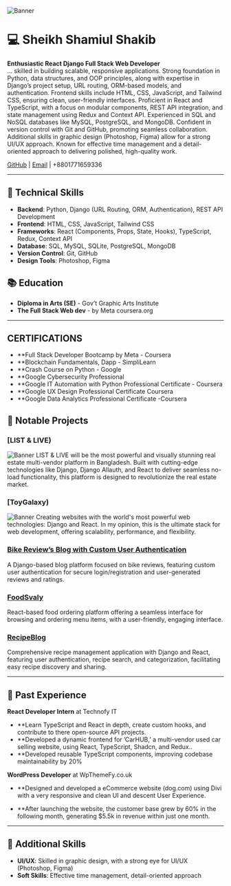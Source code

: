 ![Banner](https://i.ibb.co.com/vsRH3Bq/Untitled-design.gif)


# 💻 Sheikh Shamiul Shakib

**Enthusiastic React Django Full Stack Web Developer**  
... skilled in building scalable, responsive applications. Strong foundation in Python, data structures, and OOP principles, along with expertise in Django’s project setup, URL routing, ORM-based models, and authentication. Frontend skills include HTML, CSS, JavaScript, and Tailwind CSS, ensuring clean, user-friendly interfaces. Proficient in React and TypeScript, with a focus on modular components, REST API integration, and state management using Redux and Context API. Experienced in SQL and NoSQL databases like MySQL, PostgreSQL, and MongoDB. Confident in version control with Git and GitHub, promoting seamless collaboration. Additional skills in graphic design (Photoshop, Figma) allow for a strong UI/UX approach. Known for effective time management and a detail-oriented approach to delivering polished, high-quality work.

[GitHub](https://github.com/shakib5560) | [Email](mailto:dev.shakib@outlook.com) | +8801771659336

---

## 🔧 Technical Skills

- **Backend**: Python, Django (URL Routing, ORM, Authentication), REST API Development
- **Frontend**: HTML, CSS, JavaScript, Tailwind CSS
- **Frameworks**: React (Components, Props, State, Hooks), TypeScript, Redux, Context API
- **Database**: SQL, MySQL, SQLite, PostgreSQL, MongoDB
- **Version Control**: Git, GitHub
- **Design Tools**: Photoshop, Figma

## 📚 Education

- **Diploma in Arts (SE)** - Gov’t Graphic Arts Institute
- **The Full Stack Web dev** - by Meta
coursera.org
---

## CERTIFICATIONS
- **Full Stack Developer Bootcamp by Meta -
Coursera
- **Blockchain Fundamentals, Dapp -
SimpliLearn
- **Crash Course on Python - Google
- **Google Cybersecurity Professional
- **Google IT Automation with Python
  Professional Certificate - Coursera
- **Google UX Design Professional Certificate
  Coursera
- **Google Data Analytics Professional
  Certificate -Coursera


## 📂 Notable Projects

### [LIST & LIVE)
![Banner](https://i.ibb.co.com/fdXHPjk/Screenshot-from-2024-11-28-19-50-50.png)
LIST & LIVE will be the most powerful and visually stunning real estate multi-vendor platform in Bangladesh.
Built with cutting-edge technologies like Django, Django Allauth, and React to deliver seamless no-load functionality, this platform is designed to revolutionize the real estate market.

### [ToyGalaxy)
![Banner](https://i.ibb.co.com/k9DZNqG/1732800544053.jpg)
Creating websites with the world's most powerful web technologies: Django and React. In my opinion, this is the ultimate stack for web development, offering scalability, performance, and flexibility.

### [Bike Review’s Blog with Custom User Authentication](https://github.com/shakib5560/Bike-Review-s-Blog-with-Custom-User-Authentication-)
A Django-based blog platform focused on bike reviews, featuring custom user authentication for secure login/registration and user-generated reviews and ratings.

### [FoodSvaly](https://github.com/shakib5560/FoodSvaly)
React-based food ordering platform offering a seamless interface for browsing and ordering menu items, with a user-friendly, engaging interface.

### [RecipeBlog](https://github.com/shakib5560/RecipeBlog)
Comprehensive recipe management application with Django and React, featuring user authentication, recipe search, and categorization, facilitating easy recipe discovery and sharing.

---

## 💼 Past Experience

**React Developer Intern** at Technofy IT 
- **Learn TypeScript and React in depth, create custom hooks, and
contribute to there open-source API projects.
- **Developed a dynamic frontend for ’CarHUB,’ a multi-vendor used car
selling website, using React, TypeScript, Shadcn, and Redux..
- **Developed reusable TypeScript components, improving codebase
maintainability by 20%

**WordPress Developer** at WpThemeFy.co.uk  
- **Designed and developed a eCommerce website (dog.com) using Divi
with a very responsive and clean UI and descent User Experience.

- **After launching the website, the customer base grew by 60% in the
following month, generating $5.5k in revenue within just one
month.

---

## 🏅 Additional Skills

- **UI/UX**: Skilled in graphic design, with a strong eye for UI/UX (Photoshop, Figma)
- **Soft Skills**: Effective time management, detail-oriented approach


